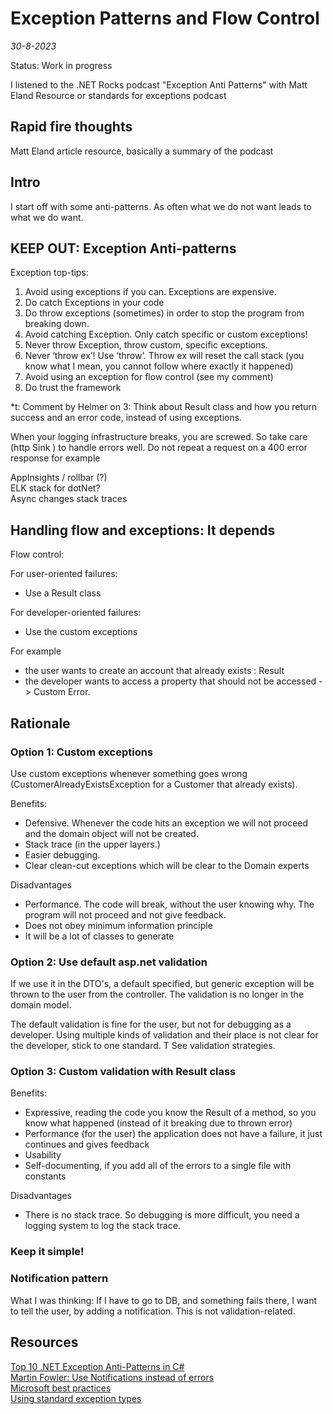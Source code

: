 # Exception Patterns and Flow Control

*30-8-2023*

Status: Work in progress

I listened to the .NET Rocks podcast "Exception Anti Patterns" with Matt Eland
Resource or standards for exceptions podcast

## Rapid fire thoughts

Matt Eland article resource, basically a summary of the podcast

## Intro

I start off with some anti-patterns. As often what we do not want leads to what we do want.

## KEEP OUT: Exception Anti-patterns

Exception top-tips:

1. Avoid using exceptions if you can. Exceptions are expensive.
2. Do catch Exceptions in your code
3. Do throw exceptions (sometimes) in order to stop the program from breaking down.
4. Avoid catching Exception. Only catch specific or custom exceptions! 
5. Never throw Exception, throw custom, specific exceptions.
6. Never ‘throw ex’! Use ‘throw’. Throw ex will reset the call stack (you know what I mean, you cannot follow where
   exactly it happened)
7. Avoid using an exception for flow control (see my comment)
8. Do trust the framework

*t: Comment by Helmer on 3: Think about Result class and how you return success and an error code, instead of using
exceptions.  

When your logging infrastructure breaks, you are screwed. So take care (http Sink ) to handle errors well. Do not repeat
a request on a 400 error response for example

AppInsights / rollbar (?)  
ELK stack for dotNet?  
Async changes stack traces

## Handling flow and exceptions: It depends

Flow control:

For user-oriented failures:

- Use a Result class

For developer-oriented failures:

- Use the custom exceptions

For example

- the user wants to create an account that already exists : Result
- the developer wants to access a property that should not be accessed -> Custom Error.

## Rationale

### Option 1: Custom exceptions

Use custom exceptions whenever something goes wrong (CustomerAlreadyExistsException for a Customer that already exists).

Benefits:
- Defensive. Whenever the code hits an exception we will not proceed and the domain object will not be created.
- Stack trace (in the upper layers.)
- Easier debugging.
- Clear clean-cut exceptions which will be clear to the Domain experts

Disadvantages
- Performance. The code will break, without the user knowing why. The program will not proceed and not give feedback.
- Does not obey minimum information principle
- It will be a lot of classes to generate

### Option 2: Use default asp.net validation

If we use it in the DTO's, a default specified, but generic exception will be thrown to the user from the controller. The validation is no longer in the domain model.

The default validation is fine for the user, but not for debugging as a developer.
Using multiple kinds of validation and their place is not clear for the developer, stick to one standard.
T
See validation strategies.


### Option 3: Custom validation with Result class

Benefits:
- Expressive, reading the code you know the Result of a method, so you know what happened (instead of it breaking due to thrown error)
- Performance (for the user) the application does not have a failure, it just continues and gives feedback
- Usability
- Self-documenting, if you add all of the errors to a single file with constants

Disadvantages
- There is no stack trace. So debugging is more difficult, you need a logging system to log the stack trace.

### Keep it simple!



### Notification pattern

What I was thinking: If I have to go to DB, and something fails there, I want to tell the user, by adding a notification.
This is not validation-related.





## Resources

[Top 10 .NET Exception Anti-Patterns in C#](https://medium.com/new-devs-guide/top-10-dotnet-exception-anti-patterns-in-c-3827576d82a)  
[Martin Fowler: Use Notifications instead of errors](https://martinfowler.com/articles/replaceThrowWithNotification.html)  
[Microsoft best practices](https://learn.microsoft.com/en-us/dotnet/standard/exceptions/best-practices-for-exceptions#custom-exception-types)  
[Using standard exception types](https://learn.microsoft.com/en-us/dotnet/standard/design-guidelines/using-standard-exception-types)  